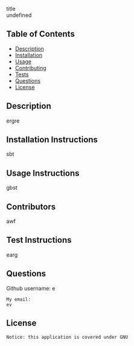 title  
undefined
  
  ## Table of Contents
  * [Description](#description)
  * [Installation](#installation-instructions)
  * [Usage](#usage-instructions)
  * [Contributing](#contributors)
  * [Tests](#test-instructions)
  * [Questions](#questions)
  * [License](#license)
  
  ## Description
  ergre
  
  ## Installation Instructions
  sbt
  
  ## Usage Instructions
  gbst
  
  ## Contributors
  awf
  
  ## Test Instructions
  earg
  
  ## Questions
  Github username: e
  
    My email:
    ev

  ## License    
    Notice: this application is covered under GNU 
  
  